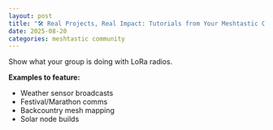 ```yaml
---
layout: post
title: "🛠 Real Projects, Real Impact: Tutorials from Your Meshtastic Community"
date: 2025-08-20
categories: meshtastic community
---
```


Show what your group is doing with LoRa radios.

**Examples to feature:**
- Weather sensor broadcasts
- Festival/Marathon comms
- Backcountry mesh mapping
- Solar node builds
